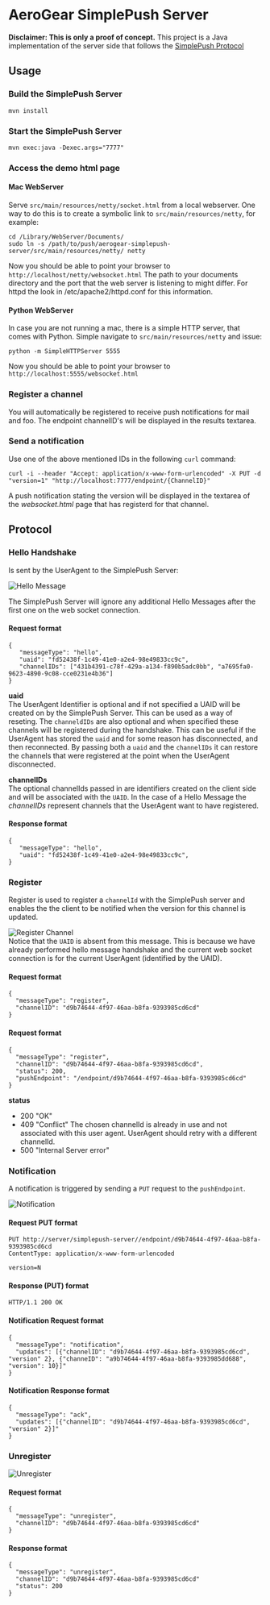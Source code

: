 # AeroGear SimplePush Server
__Disclaimer: This is only a proof of concept.__
This project is a Java implementation of the server side that follows the [SimplePush Protocol](https://wiki.mozilla.org/WebAPI/SimplePush/Protocol)

## Usage

### Build the SimplePush Server

    mvn install

### Start the SimplePush Server

    mvn exec:java -Dexec.args="7777"
    
### Access the demo html page

#### Mac WebServer

Serve ```src/main/resources/netty/socket.html``` from a local webserver. One way to do this is to create a symbolic link
to ```src/main/resources/netty```, for example:

    cd /Library/WebServer/Documents/
    sudo ln -s /path/to/push/aerogear-simplepush-server/src/main/resources/netty/ netty
    
Now you should be able to point your browser to ```http://localhost/netty/websocket.html```
The path to your documents directory and the port that the web server is listening to might differ. For httpd the look
in /etc/apache2/httpd.conf for this information.

#### Python WebServer

In case you are not running a mac, there is a simple HTTP server, that comes with Python. Simple navigate to ```src/main/resources/netty``` and issue:

    python -m SimpleHTTPServer 5555

Now you should be able to point your browser to ```http://localhost:5555/websocket.html```



### Register a channel
You will automatically be registered to receive push notifications for mail and foo. The endpoint channelID's will be displayed in the results textarea.

### Send a notification

Use one of the above mentioned IDs in the following ```curl``` command:

    curl -i --header "Accept: application/x-www-form-urlencoded" -X PUT -d "version=1" "http://localhost:7777/endpoint/{ChannelID}"

A push notification stating the version will be displayed in the textarea of the _websocket.html_ page that has registerd for that channel.

## Protocol

### Hello Handshake
Is sent by the UserAgent to the SimplePush Server:

![Hello Message](https://raw.github.com/danbev/aerogear-simplepush-server/master/src/etc/images/hello-message.png)  

The SimplePush Server will ignore any additional Hello Messages after the first one on the web socket connection. 

#### Request format

    {
       "messageType": "hello",
       "uaid": "fd52438f-1c49-41e0-a2e4-98e49833cc9c",
       "channelIDs": ["431b4391-c78f-429a-a134-f890b5adc0bb", "a7695fa0-9623-4890-9c08-cce0231e4b36"]
    } 

__uaid__  
The UserAgent Identifier is optional and if not specified a UAID will be created on by the SimplePush Server. This can 
be used as a way of reseting. The ```channeldIDs``` are also optional and when specified these channels will be registered
during the handshake. This can be useful if the UserAgent has stored the ```uaid``` and for some reason has disconnected, and
then reconnected. By passing both a ```uaid``` and the ```channelIDs``` it can restore the channels that were registered at 
the point when the UserAgent disconnected.

__channelIDs__  
The optional channelIds passed in are identifiers created on the client side and will be associated with the ```UAID```. In the case
of a Hello Message the _channelIDs_ represent channels that the UserAgent want to have registered.


#### Response format

    {
       "messageType": "hello",
       "uaid": "fd52438f-1c49-41e0-a2e4-98e49833cc9c",
    } 


### Register
Register is used to register a ```channelId``` with the SimplePush server and enables the the client to be notified when the version 
for this channel is updated.

![Register Channel](https://raw.github.com/danbev/aerogear-simplepush-server/master/src/etc/images/register-channel.png)  
Notice that the ```UAID``` is absent from this message. This is because we have already performed hello message handshake and the current 
web socket connection is for the current UserAgent (identified by the UAID).

#### Request format

    {
      "messageType": "register",
      "channelID": "d9b74644-4f97-46aa-b8fa-9393985cd6cd"
    }  
    
#### Request format

    {
      "messageType": "register",
      "channelID": "d9b74644-4f97-46aa-b8fa-9393985cd6cd",
      "status": 200,
      "pushEndpoint": "/endpoint/d9b74644-4f97-46aa-b8fa-9393985cd6cd"
    }  
    
__status__  

* 200 "OK"   
* 409 "Conflict"
The chosen channelId is already in use and not associated with this user agent. UserAgent should retry with a different
channelId.
* 500 "Internal Server error"
 
### Notification
A notification is triggered by sending a ```PUT``` request to the ```pushEndpoint```.

![Notification](https://raw.github.com/danbev/aerogear-simplepush-server/master/src/etc/images/notification.png)  

#### Request PUT format

    PUT http://server/simplepush-server//endpoint/d9b74644-4f97-46aa-b8fa-9393985cd6cd
    ContentType: application/x-www-form-urlencoded
    
    version=N
    
#### Response (PUT) format

    HTTP/1.1 200 OK
    
#### Notification Request format
    
    {
      "messageType": "notification",
      "updates": [{"channelID": "d9b74644-4f97-46aa-b8fa-9393985cd6cd", "version" 2}, {"channeID": "a9b74644-4f97-46aa-b8fa-9393985dd688", "version": 10}]"
    }  
    
#### Notification Response format

    {
      "messageType": "ack",
      "updates": [{"channelID": "d9b74644-4f97-46aa-b8fa-9393985cd6cd", "version" 2}]"
    }  

### Unregister

![Unregister](https://raw.github.com/danbev/aerogear-simplepush-server/master/src/etc/images/unregister-channel.png)  

#### Request format

    {
      "messageType": "unregister",
      "channelID": "d9b74644-4f97-46aa-b8fa-9393985cd6cd"
    }  
    
#### Response format

    {
      "messageType": "unregister",
      "channelID": "d9b74644-4f97-46aa-b8fa-9393985cd6cd"
      "status": 200
    }  
